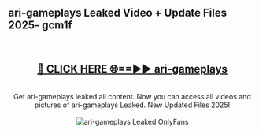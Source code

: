 <h2>ari-gameplays Leaked Video + Update Files 2025- gcm1f</h2>
<br>
<div align="center">
<h2><a href="https://libra.edu.pl?ari-gameplays" rel="nofollow">🔴 CLICK HERE 🌐==►► ari-gameplays</a></h2>
<br>
Get ari-gameplays leaked all content. Now you can access all videos and pictures of ari-gameplays Leaked. New Updated Files 2025!
<br>
<br>
<a href="https://libra.edu.pl?ari-gameplays" rel="nofollow" data-target="animated-image.originalLink"><img src="https://i.ibb.co.com/WyWwxjT/player-gif2.gif" alt="ari-gameplays Leaked OnlyFans" style="max-width: 100%; display: inline-block;" data-target="animated-image.originalImage"></a>
</div>
<br>